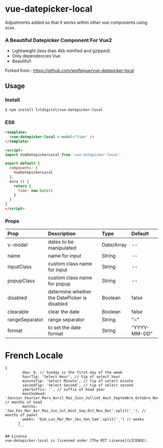 # vue-datepicker-local

Adjustments added so that it works within other vue components using scss.

### A Beautiful Datepicker Component For Vue2
* Lightweight (less than 4kb minified and gzipped)
* Only dependencies Vue
* Beautiful!

Forked from : https://github.com/weifeiyue/vue-datepicker-local

## Usage

### Install

```bash
$ npm install lsldigital/vue-datepicker-local
```

### ES6
```html
<template>
  <vue-datepicker-local v-model="time" />
</template>

<script>
import VueDatepickerLocal from 'vue-datepicker-local'

export default {
  components: {
    VueDatepickerLocal
  },
  data () {
    return {
      time: new Date()
    }
  }
}
</script>
```

### Props

| Prop           | Description                                      | Type       | Default            |
|:---------------|:-------------------------------------------------|:-----------|:-------------------|
| v-model        | dates to be manipulated                          | Date/Array | --                 |
| name           | name for input                                   | String     | --                 |
| inputClass     | custom class name for input                      | String     | --                 |
| popupClass     | custom class name for popup                      | String     | --                 |
| disabled       | determine whether the DatePicker is disabled     | Boolean    | false              |
| clearable      | clear the date                                   | Boolean    | false              |
| rangeSeparator | range separator                                  | String     | "~"                |
| format         | to set the date format                           | String     | "YYYY-MM-DD"       |


# French Locale

```
{
        dow: 0, // Sunday is the first day of the week
        hourTip: 'Select Hour', // tip of select hour
        minuteTip: 'Select Minute', // tip of select minute
        secondTip: 'Select Second', // tip of select second
        yearSuffix: '', // suffix of head year
        monthsHead: 'Janvier_Fevrier_Mars_Avril_Mai_Juin_Julliet_Aout_Septembre_Octobre_Novembre_Decembre'.split('_'), // months of head
        months: 'Jan_Fev_Mar_Avr_Mai_Jun_Jul_Aout_Sep_Oct_Nov_Dec'.split('_'), // months of panel
        weeks: 'Dim_Lun_Mar_Mer_Jeu_Ven_Sam'.split('_') // weeks
      }
      ```

## License
vue-datepicker-local is licensed under [The MIT License](LICENSE).
